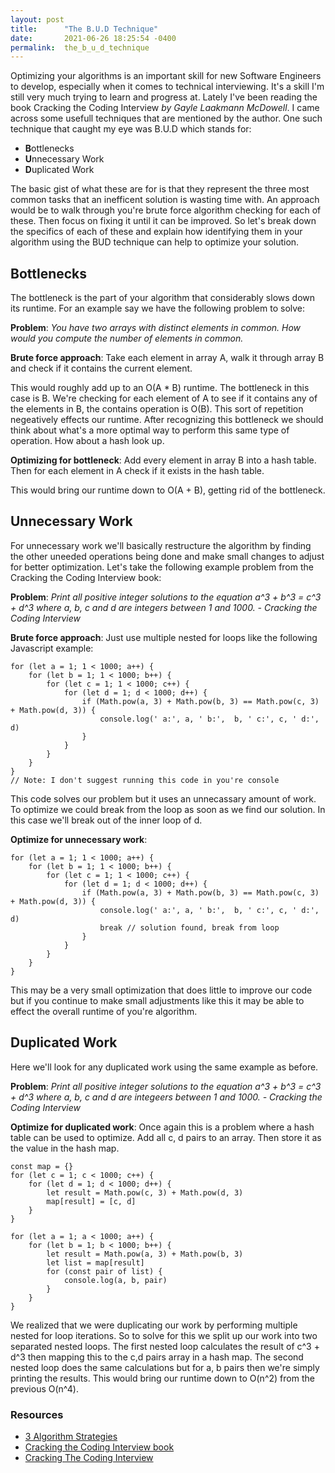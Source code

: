 ```yaml
---
layout: post
title:      "The B.U.D Technique"
date:       2021-06-26 18:25:54 -0400
permalink:  the_b_u_d_technique
---
```


Optimizing your algorithms is an important skill for new Software Engineers to develop, especially when it comes to technical interviewing. It's a skill I'm still very much trying to learn and progress at. Lately I've been reading the book Cracking the Coding Interview *by Gayle Laakmann McDowell*. I came across some usefull techniques that are mentioned by the author. One such technique that caught my eye was B.U.D which stands for:

* **B**ottlenecks
* **U**nnecessary Work
* **D**uplicated Work

The basic gist of what these are for is that they represent the three most common tasks that an inefficent solution is wasting time with. An approach would be to walk through you're brute force algorithm checking for each of these. Then focus on fixing it until it can be improved. So let's break down the specifics of each of these and explain how identifying them in your algorithm using the BUD technique can help to optimize your solution.
## Bottlenecks
The bottleneck is the part of your algorithm that considerably slows down its runtime. For an example say we have the following problem to solve:

**Problem**: *You have two arrays with distinct elements in common. How would you compute the number of elements in common.*

**Brute force approach**: Take each element in array A, walk it through array B and check if it contains the current element.

This would roughly add up to an O(A * B) runtime. The bottleneck in this case is B. We're checking for each element of A to see if it contains any of the elements in B, the contains operation is O(B). This sort of repetition negeatively effects our runtime. After recognizing this bottleneck we should think about what's a more optimal way to perform this same type of operation. How about a hash look up. 

**Optimizing for bottleneck**: Add every element in array B into a hash table. Then for each element in A check if it exists in the hash table.

This would bring our runtime down to O(A + B), getting rid of the bottleneck.
## Unnecessary Work
For unnecessary work we'll basically restructure the algorithm by finding the other uneeded operations being done and make small changes to adjust for better optimization. Let's take the following example problem from the Cracking the Coding Interview book:

**Problem**: *Print all positive integer solutions to the equation a^3 + b^3 = c^3 + d^3 where a, b, c and d are integers between 1 and 1000. - Cracking the Coding Interview*

**Brute force approach**: Just use multiple nested for loops like the following Javascript example:
```
for (let a = 1; 1 < 1000; a++) {
    for (let b = 1; 1 < 1000; b++) {
        for (let c = 1; 1 < 1000; c++) {
            for (let d = 1; d < 1000; d++) {
                if (Math.pow(a, 3) + Math.pow(b, 3) == Math.pow(c, 3) + Math.pow(d, 3)) {
                    console.log(' a:', a, ' b:',  b, ' c:', c, ' d:', d)
                }
			}
		}
	}
}
// Note: I don't suggest running this code in you're console
```
This code solves our problem but it uses an unnecassary amount of work. To optimize we could break from the loop as soon as we find our solution. In this case we'll break out of the inner loop of d.

**Optimize for unnecessary work**:
```
for (let a = 1; 1 < 1000; a++) {
    for (let b = 1; 1 < 1000; b++) {
        for (let c = 1; 1 < 1000; c++) {
            for (let d = 1; d < 1000; d++) {
                if (Math.pow(a, 3) + Math.pow(b, 3) == Math.pow(c, 3) + Math.pow(d, 3)) {
                    console.log(' a:', a, ' b:',  b, ' c:', c, ' d:', d)
					break // solution found, break from loop 
                }
			}
		}
	}
}
```
This may be a very small optimization that does little to improve our code but if you continue to make small adjustments like this it may be able to effect the overall runtime of you're algorithm.
## Duplicated Work

Here we'll look for any duplicated work using the same example as before.

**Problem**: *Print all positive integer solutions to the equation a^3 + b^3 = c^3 + d^3 where a, b, c and d are integeers between 1 and 1000. - Cracking the Coding Interview*

**Optimize for duplicated work**: Once again this is a problem where a hash table can be used to optimize. Add all c, d pairs to an array. Then store it as the value in the hash map.
```
const map = {}
for (let c = 1; c < 1000; c++) {
    for (let d = 1; d < 1000; d++) {
        let result = Math.pow(c, 3) + Math.pow(d, 3)
        map[result] = [c, d]
    }
}

for (let a = 1; a < 1000; a++) {
    for (let b = 1; b < 1000; b++) {
        let result = Math.pow(a, 3) + Math.pow(b, 3)
        let list = map[result]
        for (const pair of list) {
            console.log(a, b, pair)
        }
    }
}
```
We realized that we were duplicating our work by performing multiple nested for loop iterations. So to solve for this we split up our work into two separated nested loops. The first nested loop calculates the result of c^3 + d^3 then mapping this to the c,d pairs array in a hash map. The second nested loop does the same calculations but for a, b pairs then we're simply printing the results. This would bring our runtime down to O(n^2) from the previous O(n^4).
### Resources
* [3 Algorithm Strategies](https://www.youtube.com/watch?v=84UYVCluClQ&list=PLI1t_8YX-ApvFsH-DaFmAmdJboAnbg08P&index=2&t=296s)
* [Cracking the Coding Interview book](https://www.amazon.com/Cracking-Coding-Interview-Programming-Questions-dp-0984782850/dp/0984782850/ref=dp_ob_image_bk)
* [Cracking The Coding Interview](https://www.crackingthecodinginterview.com/)






















